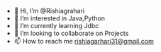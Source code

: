 - 👋 Hi, I’m @Rishiagrahari
- 👀 I’m interested in Java,Python
- 🌱 I’m currently learning Jdbc
- 💞️ I’m looking to collaborate on Projects
- 📫 How to reach me rishiagarhari31@gmail.com

<!---
Rishiagrahari/Rishiagrahari is a ✨ special ✨ repository because its `README.md` (this file) appears on your GitHub profile.
You can click the Preview link to take a look at your changes.
--->
